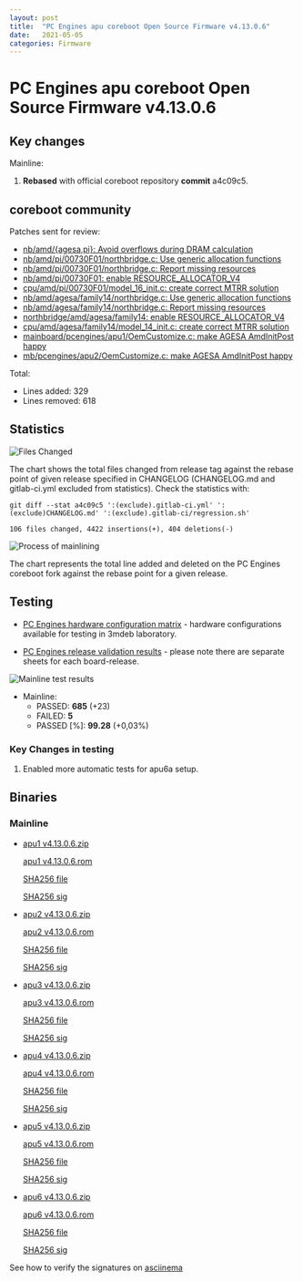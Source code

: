 ```yaml
---
layout: post
title:  "PC Engines apu coreboot Open Source Firmware v4.13.0.6"
date:   2021-05-05
categories: Firmware
---
```


# PC Engines apu coreboot Open Source Firmware v4.13.0.6

## Key changes

Mainline:

1. **Rebased** with official coreboot repository **commit** a4c09c5.

## coreboot community

Patches sent for review:

* [nb/amd/{agesa,pi}: Avoid overflows during DRAM calculation](https://review.coreboot.org/c/coreboot/+/52922)
* [nb/amd/pi/00730F01/northbridge.c: Use generic allocation functions](https://review.coreboot.org/c/coreboot/+/52926)
* [nb/amd/pi/00730F01/northbridge.c: Report missing resources](https://review.coreboot.org/c/coreboot/+/52927)
* [nb/amd/pi/00730F01: enable RESOURCE_ALLOCATOR_V4](https://review.coreboot.org/c/coreboot/+/52761)
* [cpu/amd/pi/00730F01/model_16_init.c: create correct MTRR solution](https://review.coreboot.org/c/coreboot/+/52762)
* [nb/amd/agesa/family14/northbridge.c: Use generic allocation functions](https://review.coreboot.org/c/coreboot/+/52934)
* [nb/amd/agesa/family14/northbridge.c:  Report missing resources](https://review.coreboot.org/c/coreboot/+/52935)
* [northbridge/amd/agesa/family14: enable RESOURCE_ALLOCATOR_V4](https://review.coreboot.org/c/coreboot/+/52780)
* [cpu/amd/agesa/family14/model_14_init.c: create correct MTRR solution](https://review.coreboot.org/c/coreboot/+/52781)
* [mainboard/pcengines/apu1/OemCustomize.c: make AGESA AmdInitPost happy](https://review.coreboot.org/c/coreboot/+/52779)
* [mb/pcengines/apu2/OemCustomize.c: make AGESA AmdInitPost happy](https://review.coreboot.org/c/coreboot/+/52759)

Total:

* Lines added: 329
* Lines removed: 618

## Statistics

![Files Changed](https://cloud.3mdeb.com/index.php/s/4mrBz3eRSyDyrms/preview)

The chart shows the total files changed from release tag against the rebase
point of given release specified in CHANGELOG (CHANGELOG.md and gitlab-ci.yml
excluded from statistics). Check the statistics with:

```
git diff --stat a4c09c5 ':(exclude).gitlab-ci.yml' ':(exclude)CHANGELOG.md' ':(exclude).gitlab-ci/regression.sh'
```

`106 files changed, 4422 insertions(+), 404 deletions(-)`

![Process of mainlining](https://cloud.3mdeb.com/index.php/s/3eRBCMfW2jjdWxs/preview)

The chart represents the total line added and deleted on the PC Engines
coreboot fork against the rebase point for a given release.

## Testing

* [PC Engines hardware configuration matrix](https://cloud.3mdeb.com/index.php/s/oWDDFxNDZBtJDQP/preview) - hardware configurations available for testing in 3mdeb laboratory.

* [PC Engines release validation results](https://3mdeb.us16.list-manage.com/track/click?u=fce95b885fc13fbf1db611816&id=96d9b426c0&e=16ffa34a09) - please note there are separate sheets for each board-release.

![Mainline test results](https://cloud.3mdeb.com/index.php/s/qBaSnEptzSWTeHE/preview)

* Mainline:
  * PASSED: **685** (+23)
  * FAILED: **5**
  * PASSED [%]: **99.28** (+0,03%)

### Key Changes in testing

1. Enabled more automatic tests for apu6a setup.

## Binaries

### Mainline

* [apu1 v4.13.0.6.zip](https://3mdeb.com/open-source-firmware/pcengines/apu1/apu1_v4.13.0.6.zip)

  [apu1 v4.13.0.6.rom](https://3mdeb.com/open-source-firmware/pcengines/apu1/apu1_v4.13.0.6.rom)

  [SHA256 file](https://3mdeb.com/open-source-firmware/pcengines/apu1/apu1_v4.13.0.6.SHA256)

  [SHA256 sig](https://3mdeb.com/open-source-firmware/pcengines/apu1/apu1_v4.13.0.6.SHA256.sig)

* [apu2 v4.13.0.6.zip](https://3mdeb.com/open-source-firmware/pcengines/apu2/apu2_v4.13.0.6.zip)

  [apu2 v4.13.0.6.rom](https://3mdeb.com/open-source-firmware/pcengines/apu2/apu2_v4.13.0.6.rom)

  [SHA256 file](https://3mdeb.com/open-source-firmware/pcengines/apu2/apu2_v4.13.0.6.SHA256)

  [SHA256 sig](https://3mdeb.com/open-source-firmware/pcengines/apu2/apu2_v4.13.0.6.SHA256.sig)

* [apu3 v4.13.0.6.zip](https://3mdeb.com/open-source-firmware/pcengines/apu3/apu3_v4.13.0.6.zip)

  [apu3 v4.13.0.6.rom](https://3mdeb.com/open-source-firmware/pcengines/apu3/apu3_v4.13.0.6.rom)

  [SHA256 file](https://3mdeb.com/open-source-firmware/pcengines/apu3/apu3_v4.13.0.6.SHA256)

  [SHA256 sig](https://3mdeb.com/open-source-firmware/pcengines/apu3/apu3_v4.13.0.6.SHA256.sig)

* [apu4 v4.13.0.6.zip](https://3mdeb.com/open-source-firmware/pcengines/apu4/apu4_v4.13.0.6.zip)

  [apu4 v4.13.0.6.rom](https://3mdeb.com/open-source-firmware/pcengines/apu4/apu4_v4.13.0.6.rom)

  [SHA256 file](https://3mdeb.com/open-source-firmware/pcengines/apu4/apu4_v4.13.0.6.SHA256)

  [SHA256 sig](https://3mdeb.com/open-source-firmware/pcengines/apu4/apu4_v4.13.0.6.SHA256.sig)

* [apu5 v4.13.0.6.zip](https://3mdeb.com/open-source-firmware/pcengines/apu5/apu5_v4.13.0.6.zip)

  [apu5 v4.13.0.6.rom](https://3mdeb.com/open-source-firmware/pcengines/apu5/apu5_v4.13.0.6.rom)

  [SHA256 file](https://3mdeb.com/open-source-firmware/pcengines/apu5/apu5_v4.13.0.6.SHA256)

  [SHA256 sig](https://3mdeb.com/open-source-firmware/pcengines/apu5/apu5_v4.13.0.6.SHA256.sig)

* [apu6 v4.13.0.6.zip](https://3mdeb.com/open-source-firmware/pcengines/apu6/apu6_v4.13.0.6.zip)

  [apu6 v4.13.0.6.rom](https://3mdeb.com/open-source-firmware/pcengines/apu6/apu6_v4.13.0.6.rom)

  [SHA256 file](https://3mdeb.com/open-source-firmware/pcengines/apu6/apu6_v4.13.0.6.SHA256)

  [SHA256 sig](https://3mdeb.com/open-source-firmware/pcengines/apu6/apu6_v4.13.0.6.SHA256.sig)

See how to verify the signatures on [asciinema](https://asciinema.org/a/376207)
